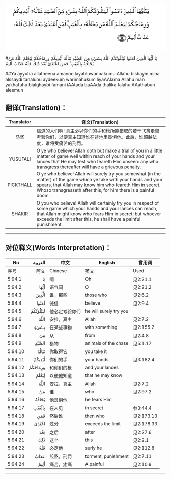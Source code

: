 ![005:094](images/005_094.gif)

#يَا أَيُّهَا الَّذِينَ آمَنُوا لَيَبْلُوَنَّكُمُ اللَّهُ بِشَيْءٍ مِنَ الصَّيْدِ تَنَالُهُ أَيْدِيكُمْ وَرِمَاحُكُمْ لِيَعْلَمَ اللَّهُ مَنْ يَخَافُهُ بِالْغَيْبِ ۚ فَمَنِ اعْتَدَىٰ بَعْدَ ذَٰلِكَ فَلَهُ عَذَابٌ أَلِيمٌ 

##Ya ayyuha allatheena amanoo layabluwannakumu Allahu bishayin mina alssaydi tanaluhu aydeekum warimahukum liyaAAlama Allahu man yakhafuhu bialghaybi famani iAAtada baAAda thalika falahu AAathabun aleemun 

## 翻译(Translation)：

| Translator | 译文(Translation)                                            |
| :--------: | ------------------------------------------------------------ |
|    马坚    | 信道的人们啊! 真主必以你们的手和枪所能猎取的若干飞禽走兽考验你们，以便真主知道谁在背地里畏惧他。此后，谁超越法度，谁将受痛苦的刑罚。 |
|  YUSUFALI  | O ye who believe! Allah doth but make a trial of you in a little matter of game well within reach of your hands and your lances that He may test who feareth Him unseen: any who transgress thereafter will have a grievous penalty. |
| PICKTHALL  | O ye who believe! Allah will surely try you somewhat (in the matter) of the game which ye take with your hands and your spears, that Allah may know him who feareth Him in secret. Whoso transgresseth after this, for him there is a painful doom. |
|   SHAKIR   | O you who believe! Allah will certainly try you in respect of some game which your hands and your lances can reach, that Allah might know who fears Him in secret; but whoever exceeds the limit after this, he shall have a painful punishment. |

---

## 对位释义(Words Interpretation)：

| No   | العربية | 中文    | English | 曾用词 |
| ---- | ------: | ------- | ------- | ------ |
| 序号 |    阿文 | Chinese | 英文    | Used   |
| 5:94.1  | يَا       | 啊             | Oh                     | 见2:21.1   |
| 5:94.2  | أَيُّهَا     | 语气词         | O                      | 见2:21.2   |
| 5:94.3  | الَّذِينَ    | 谁，那些       | those who              | 见2:6.2    |
| 5:94.4  | آمَنُوا    | 诚信           | believe                | 见2:9.4    |
| 5:94.5  | لَيَبْلُوَنَّكُمُ | 他必定考验你们 | he will surely try you |            |
| 5:94.6  | اللَّهُ     | 安拉，真主     | Allah                  | 见2:7.2    |
| 5:94.7  | بِشَيْءٍ     | 在某些事物     | with something         | 见2:155.2  |
| 5:94.8  | مِنَ       | 从             | from                   | 见2:4.8    |
| 5:94.9  | الصَّيْدِ    | 猎物           | animals of the chase   | 见5:1.17   |
| 5:94.10 | تَنَالُهُ    | 你取得它       | you take it            |            |
| 5:94.11 | أَيْدِيكُمْ   | 你们的手       | your hands             | 见3:182.4  |
| 5:94.12 | وَرِمَاحُكُمْ  | 和你们的枪     | and your lances        |            |
| 5:94.13 | لِيَعْلَمَ    | 以便他知道     | that he may know       |            |
| 5:94.14 | اللَّهُ     | 安拉，真主     | Allah                  | 见2:7.2    |
| 5:94.15 | مَنْ       | 谁             | who                    | 见2:97.2   |
| 5:94.16 | يَخَافُهُ    | 他畏惧他       | he fears Him           |            |
| 5:94.17 | بِالْغَيْبِ   | 在未见         | in secret              | 参3:44.4   |
| 5:94.18 | فَمَنِ      | 然后谁         | then who               | 见2:173.13 |
| 5:94.19 | اعْتَدَىٰ    | 过分           | exceeds the limit      | 见2:178.33 |
| 5:94.20 | بَعْدَ      | 之后           | after                  | 见2:27.6   |
| 5:94.21 | ذَٰلِكَ      | 这个           | this                   | 见2:2.1    |
| 5:94.22 | فَلَهُ      | 必定他         | surly he               | 见2:112.8  |
| 5:94.23 | عَذَابٌ     | 煎熬，刑罚     | torment, punishment    | 见2:7.11   |
| 5:94.24 | أَلِيمٌ     | 痛苦，疼痛     | A painful              | 见2:10.9   |

---
